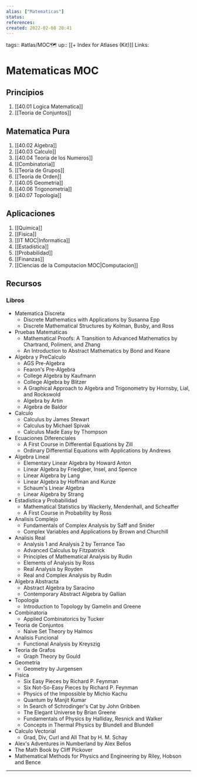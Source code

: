 ```yaml
---
alias: ["Matematicas"]
status:
references:
created: 2022-02-08 20:41
---
```

tags:: #atlas/MOC🗺 
up:: [[+ Index for Atlases (Kit)]]
Links: 
# Matematicas MOC
## Principios
1. [[40.01 Logica Matematica]]
2. [[Teoria de Conjuntos]]

## Matematica Pura
1. [[40.02 Algebra]]
2. [[40.03 Calculo]]
3. [[40.04 Teoria de los Numeros]]
4. [[Combinatoria]]
5. [[Teoria de Grupos]]
6. [[Teoria de Orden]]
7. [[40.05 Geometria]]
8. [[40.06 Trigonometria]]
9. [[40.07 Topologia]]

## Aplicaciones
1. [[Quimica]]
2. [[Fisica]]
3. [[IT MOC|Informatica]]
4. [[Estadistica]]
5. [[Probabilidad]]
6. [[Finanzas]]
7. [[Ciencias de la Computacion MOC|Computacion]]

## Recursos
### Libros
- Matematica Discreta
	- Discrete Mathematics with Applications by Susanna Epp
	- Discrete Mathematical Structures by Kolman, Busby, and Ross
- Pruebas Matematicas
	- Mathematical Proofs: A Transition to Advanced Mathematics by Chartrand, Polimeni, and Zhang
	- An Introduction to Abstract Mathematics by Bond and Keane
- Algebra y PreCalculo
	- AGS Pre-Algebra
	- Fearon's Pre-Algebra
	- College Algebra by Kaufmann
	- College Algebra by Blitzer
	- A Graphical Approach to Algebra and Trigonometry by Hornsby, Lial, and Rockswold
	- Algebra by Artin
	- Algebra de Baldor
- Calculo
	- Calculus by James Stewart
	- Calculus by Michael Spivak
	- Calculus Made Easy by Thompson
- Ecuaciones Diferenciales
	- A First Course in Differential Equations by Zill
	- Ordinary Differential Equations with Applications by Andrews
- Algebra Lineal
	- Elementary Linear Algebra by Howard Anton
	- Linear Algebra by Friedgber, Insel, and Spence
	- Linear Algebra by Lang
	- Linear Algebra by Hoffman and Kunze
	- Schaum's Linear Algebra
	- Linear Algebra by Strang
- Estadistica y Probabilidad
	- Mathematical Statistics by Wackerly, Mendenhall, and Scheaffer
	- A First Course in Probability by Ross
- Analisis Complejo
	- Fundamentals of Complex Analysis by Saff and Snider
	- Complex Variables and Applications by Brown and Churchill
- Analisis Real
	- Analysis 1 and Analysis 2 by Terrance Tao
	- Advanced Calculus by Fitzpatrick
	- Principles of Mathematical Analysis by Rudin
	- Elements of Analysis by Ross
	- Real Analysis by Royden
	- Real and Complex Analysis by Rudin
- Algebra Abstracta
	- Abstract Algebra by Saracino
	- Contemporary Abstract Algebra by Gallian
- Topologia
	- Introduction to Topology by Gamelin and Greene
- Combinatoria
	- Applied Combinatorics by Tucker
- Teoria de Conjuntos
	- Naive Set Theory by Halmos
- Analisis Funcional
	- Functional Analysis by Kreyszig
- Teoria de Grafos
	- Graph Theory by Gould
- Geometria
	- Geometry by Jurgensen
- Fisica
	- Six Easy Pieces by Richard P. Feynman
	- Six Not-So-Easy Pieces by Richard P. Feynman
	- Physics of the Impossible by Michio Kachu
	- Quantum by Manjit Kumar
	- In Search of Schrodinger's Cat by John Gribben
	- The Elegant Universe by Brian Greene
	- Fundamentals of Physics by Halliday, Resnick and Walker
	- Concepts in Thermal Physics by Blundell and Blundell
- Calculo Vectorial
	- Grad, Div, Curl and All That by H. M. Schay 
- Alex's Adventures in Numberland by Alex Bellos
- The Math Book by Cliff Pickover
- Mathematical Methods for Physics and Engineering by Riley, Hobson and Bence
___